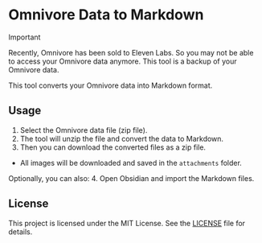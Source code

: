 # Omnivore Data to Markdown

> [!important]
> Recently, Omnivore has been sold to Eleven Labs. So you may not be able to access your Omnivore data anymore.
> This tool is a backup of your Omnivore data.

This tool converts your Omnivore data into Markdown format.

## Usage

1. Select the Omnivore data file (zip file).
2. The tool will unzip the file and convert the data to Markdown.
3. Then you can download the converted files as a zip file.
- All images will be downloaded and saved in the `attachments` folder.

Optionally, you can also:
4. Open Obsidian and import the Markdown files.

## License

This project is licensed under the MIT License. See the [LICENSE](LICENSE) file for details.
